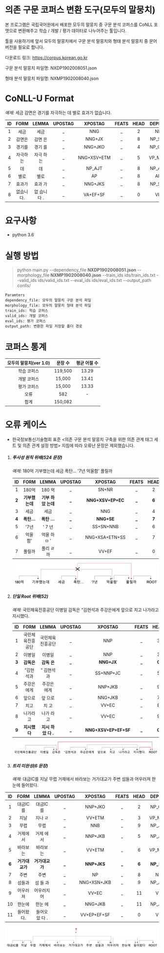# **의존 구문 코퍼스 변환 도구**(모두의 말뭉치)

본 프로그램은 국립국어원에서 배포한 모두의 말뭉치 중  구문 분석 코퍼스를 CoNLL 포맷으로 변환해주고 학습 / 개발 / 평가 데이터로 나누어주는 툴입니다.

툴을 사용하기에 앞서 모두의 말뭉치에서 구문 분석 말뭉치와 형태 분석 말뭉치 중 문어 버전을 필요로 합니다.

다운로드 링크: https://corpus.korean.go.kr

구문 분석 말뭉치 파일명: NXDP1902008051.json

형태 분석 말뭉치 파일명: NXMP1902008040.json



# CoNLL-U Format

*예제:* 세금 감면은 경기를 자극하는 데 별로 효과가 없습니다.

|  ID  |   FORM    |    LEMMA    | UPOSTAG |   XPOSTAG   | FEATS | HEAD | DEPREL | DEPS | MISC |
| :--: | :-------: | :---------: | :-----: | :---------: | :---: | :--: | :----: | :--: | :--: |
|  1   |   세금    |    세금     |    _    |     NNG     |   _   |  2   |   NP   |  _   |  _   |
|  2   |  감면은   |   감면 은   |    _    |   NNG+JX    |   _   |  8   | NP_SBJ |  _   |  _   |
|  3   |  경기를   |   경기 를   |    _    |   NNG+JKO   |   _   |  4   | NP_OBJ |  _   |  _   |
|  4   | 자극하는  | 자극 하 는  |    _    | NNG+XSV+ETM |   _   |  5   | VP_MOD |  _   |  _   |
|  5   |    데     |     데      |    _    |   NP_AJT    |   _   |  8   | NP_AJT |  _   |  _   |
|  6   |   별로    |    별로     |    _    |     AP      |   _   |  8   |   AP   |  _   |  _   |
|  7   |  효과가   |   효과 가   |    _    |   NNG+JKS   |   _   |  8   | NP_SBJ |  _   |  _   |
|  8   | 없습니다. | 없 습니다 . |    _    |  VA+EF+SF   |   _   |  0   |   VP   |  _   |  _   |



# 요구사항

- python 3.6

  

# 실행 방법

> python main.py --dependency_file **NXDP1902008051.json** --morphology_file **NXMP1902008040.json** --train_ids ids/train_ids.txt --valid_ids ids/valid_ids.txt --eval_ids ids/eval_ids.txt --output_path conlls/

```
Paramters
dependency_file: 모두의 말뭉치 구문 분석 파일
morphology_file: 모두의 말뭉치 형태 분석 파일
train_ids: 학습 코퍼스
valid_ids: 개발 코퍼스
eval_ids: 평가 코퍼스
output_path: 변환한 파일 저장할 폴더 경로
```



# 코퍼스 통계

| 모두의 말뭉치(ver 1.0) | 문장 수 | 평균 어절 수 |
| :--------------------: | :-----: | :----------: |
|      학습 코퍼스       | 119,500 |    13.29     |
|      개발 코퍼스       | 15,000  |    13.41     |
|      평가 코퍼스       | 15,000  |    13.33     |
|          오류          |   582   |      -       |
|          합계          | 150,082 |              |



# 오류 케이스

- 한국정보통신기술협회 표준 <의존 구문 분석 말뭉치 구축을 위한 의존 관계 태그 세트 및 의존 관계 설정 방법> 지침에 따라 오류난 문장은 제외했습니다.



1. ##### 투사성 원칙 위배(524 문장)

   *예제:* 180억 기부했는데 세금 폭탄… '7년 억울함' 풀릴까

   |  ID   |      FORM      |        LEMMA        | UPOSTAG |      XPOSTAG      | FEATS | HEAD  | DEPREL | DEPS  | MISC  |
   | :---: | :------------: | :-----------------: | :-----: | :---------------: | :---: | :---: | :----: | :---: | :---: |
   |   1   |     180억      |       180 억        |    _    |       SN+NR       |   _   |   2   |   NP   |   _   |   _   |
   | **2** | **기부했는데** | **기부 하 았 는데** |  **_**  | **NNG+XSV+EP+EC** | **_** | **6** | **VP** | **_** | **_** |
   |   3   |      세금      |        세금         |    _    |        NNG        |   _   |   4   |   NP   |   _   |   _   |
   | **4** |   **폭탄…**    |     **폭탄 …**      |  **_**  |    **NNG+SE**     | **_** | **7** | **NP** | **_** | **_** |
   |   5   |      '7년      |       ' 7 년        |    _    |     SS+SN+NNB     |   _   |   6   |   NP   |   _   |   _   |
   |   6   |    억울함'     |    억울 하 ㅁ '     |    _    |  NNG+XSA+ETN+SS   |   _   |   7   | VP_SBJ |   _   |   _   |
   |   7   |     풀릴까     |      풀리 ㄹ까      |    _    |       VV+EF       |   _   |   0   |   VP   |   _   |   _   |
   
   ![오류 예제 구문 트리(case 1)](https://github.com/yseokchoi/DependencyCorpusOfEveryone/blob/main/figs/error_case_1.png)

   

2. ##### 단일 Root 위배(52)

   *예제:* 국민체육진흥공단 이병일 감독은 “김현석과 주강은에게 앞으로 치고 나가라고 지시했다.

   |  ID   |       FORM       |        LEMMA        | UPOSTAG |       XPOSTAG        | FEATS | HEAD  |   DEPREL   | DEPS  | MISC  |
   | :---: | :--------------: | :-----------------: | :-----: | :------------------: | :---: | :---: | :--------: | :---: | :---: |
   |   1   | 국민체육진흥공단 |  국민체육진흥공단   |    _    |         NNP          |   _   |   3   |     NP     |   _   |   _   |
   |   2   |      이병일      |       이병일        |    _    |         NNP          |   _   |   3   |     NP     |   _   |   _   |
   | **3** |    **감독은**    |     **감독 은**     |  **_**  |      **NNG+JX**      | **_** | **0** | **NP_SBJ** | **_** | **_** |
   |   4   |    “김현석과     |     “ 김현석 과     |    _    |      SS+NNP+JC       |   _   |   5   |   NP_CNJ   |   _   |   _   |
   |   5   |    주강은에게    |     주강은 에게     |    _    |       NNP+JKB        |   _   |   9   |   NP_AJT   |   _   |   _   |
   |   6   |      앞으로      |       앞 으로       |    _    |       NNG+JKB        |   _   |   7   |   NP_AJT   |   _   |   _   |
   |   7   |       치고       |        치 고        |    _    |        VV+EC         |   _   |   8   |     VP     |   _   |   _   |
   |   8   |     나가라고     |      나가 라고      |    _    |        VV+EC         |   _   |   9   |     VP     |   _   |   _   |
   | **9** |   **지시했다**   | **지시 하 았 다 .** |  **_**  | **NNG+XSV+EP+EF+SF** | **_** | **0** |   **VP**   | **_** | **_** |

   ![오류 예제 구문 트리(case 2)](https://github.com/yseokchoi/DependencyCorpusOfEveryone/blob/main/figs/error_case_2.png)

3. ##### 트리 미완성(6 문장)

   *예제:* 대금IC를 지날 무렵 거제에서 바라보는 거가대교가 주변 섬들과 어우러져 한눈에 들어왔다.

|  ID   |      FORM      |      LEMMA      | UPOSTAG |   XPOSTAG   | FEATS | HEAD  |   DEPREL   | DEPS  | MISC  |
| :---: | :------------: | :-------------: | :-----: | :---------: | :---: | :---: | :--------: | :---: | :---: |
|   1   |    대금IC를    |    대금IC 를    |    _    |   NNP+JKO   |   _   |   2   |   NP_OBJ   |   _   |   _   |
|   2   |      지날      |     지나 ㄹ     |    _    |   VV+ETM    |   _   |   3   |   VP_MOD   |   _   |   _   |
|   3   |      무렵      |      무렵       |    _    |     NNB     |   _   |   9   |   NP_AJT   |   _   |   _   |
|   4   |    거제에서    |    거제 에서    |    _    |   NNP+JKB   |   _   |   5   |   NP_AJT   |   _   |   _   |
|   5   |    바라보는    |    바라보 는    |    _    |   VV+ETM    |   _   |   6   |   VP_MOD   |   _   |   _   |
| **6** | **거가대교가** | **거가대교 가** |  **_**  | **NNP+JKS** | **_** | **6** | **NP_SBJ** | **_** | **_** |
|   7   |      주변      |      주변       |    _    |     NP      |   _   |   8   |     NP     |   _   |   _   |
|   8   |     섬들과     |    섬 들 과     |    _    | NNG+XSN+JKB |   _   |   9   |   NP_AJT   |   _   |   _   |
|   9   |    어우러져    |   어우러지 어   |    _    |    VV+EC    |   _   |  11   |     VP     |   _   |   _   |
|  10   |     한눈에     |     한눈 에     |    _    |   NNG+JKB   |   _   |  11   |   NP_AJT   |   _   |   _   |
|  11   |   들어왔다.    | 들어오 았 다 .  |    _    | VV+EP+EF+SF |   _   |   0   |     VP     |   _   |   _   |

![오류 예제 구문 트리(case 3)](https://github.com/yseokchoi/DependencyCorpusOfEveryone/blob/main/figs/error_case_3.png)
